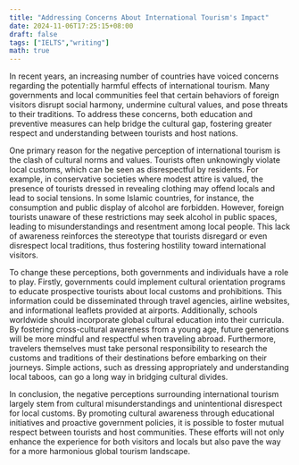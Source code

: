 ```yaml
---
title: "Addressing Concerns About International Tourism's Impact"
date: 2024-11-06T17:25:15+08:00
draft: false
tags: ["IELTS","writing"]
math: true
---
```


In recent years, an increasing number of countries have voiced concerns regarding the potentially harmful effects of international tourism. Many governments and local communities feel that certain behaviors of foreign visitors disrupt social harmony, undermine cultural values, and pose threats to their traditions. To address these concerns, both education and preventive measures can help bridge the cultural gap, fostering greater respect and understanding between tourists and host nations.

One primary reason for the negative perception of international tourism is the clash of cultural norms and values. Tourists often unknowingly violate local customs, which can be seen as disrespectful by residents. For example, in conservative societies where modest attire is valued, the presence of tourists dressed in revealing clothing may offend locals and lead to social tensions. In some Islamic countries, for instance, the consumption and public display of alcohol are forbidden. However, foreign tourists unaware of these restrictions may seek alcohol in public spaces, leading to misunderstandings and resentment among local people. This lack of awareness reinforces the stereotype that tourists disregard or even disrespect local traditions, thus fostering hostility toward international visitors.

To change these perceptions, both governments and individuals have a role to play. Firstly, governments could implement cultural orientation programs to educate prospective tourists about local customs and prohibitions. This information could be disseminated through travel agencies, airline websites, and informational leaflets provided at airports. Additionally, schools worldwide should incorporate global cultural education into their curricula. By fostering cross-cultural awareness from a young age, future generations will be more mindful and respectful when traveling abroad. Furthermore, travelers themselves must take personal responsibility to research the customs and traditions of their destinations before embarking on their journeys. Simple actions, such as dressing appropriately and understanding local taboos, can go a long way in bridging cultural divides.

In conclusion, the negative perceptions surrounding international tourism largely stem from cultural misunderstandings and unintentional disrespect for local customs. By promoting cultural awareness through educational initiatives and proactive government policies, it is possible to foster mutual respect between tourists and host communities. These efforts will not only enhance the experience for both visitors and locals but also pave the way for a more harmonious global tourism landscape.
